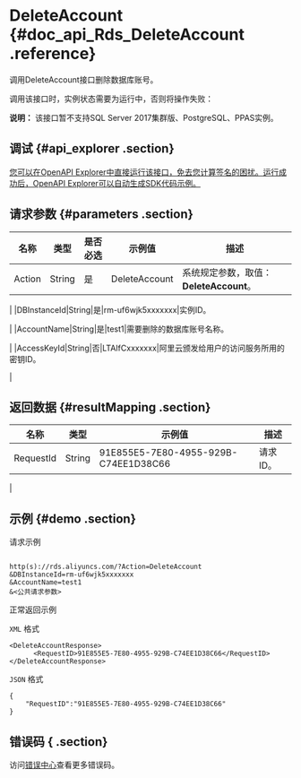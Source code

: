 # DeleteAccount {#doc_api_Rds_DeleteAccount .reference}

调用DeleteAccount接口删除数据库账号。

调用该接口时，实例状态需要为运行中，否则将操作失败：

**说明：** 该接口暂不支持SQL Server 2017集群版、PostgreSQL、PPAS实例。

## 调试 {#api_explorer .section}

[您可以在OpenAPI Explorer中直接运行该接口，免去您计算签名的困扰。运行成功后，OpenAPI Explorer可以自动生成SDK代码示例。](https://api.aliyun.com/#product=Rds&api=DeleteAccount&type=RPC&version=2014-08-15)

## 请求参数 {#parameters .section}

|名称|类型|是否必选|示例值|描述|
|--|--|----|---|--|
|Action|String|是|DeleteAccount|系统规定参数，取值：**DeleteAccount**。

 |
|DBInstanceId|String|是|rm-uf6wjk5xxxxxxx|实例ID。

 |
|AccountName|String|是|test1|需要删除的数据库账号名称。

 |
|AccessKeyId|String|否|LTAIfCxxxxxxx|阿里云颁发给用户的访问服务所用的密钥ID。

 |

## 返回数据 {#resultMapping .section}

|名称|类型|示例值|描述|
|--|--|---|--|
|RequestId|String|91E855E5-7E80-4955-929B-C74EE1D38C66|请求ID。

 |

## 示例 {#demo .section}

请求示例

``` {#request_demo}

http(s)://rds.aliyuncs.com/?Action=DeleteAccount
&DBInstanceId=rm-uf6wjk5xxxxxxx
&AccountName=test1
&<公共请求参数>

```

正常返回示例

`XML` 格式

``` {#xml_return_success_demo}
<DeleteAccountResponse>
	  <RequestID>91E855E5-7E80-4955-929B-C74EE1D38C66</RequestID></DeleteAccountResponse>
```

`JSON` 格式

``` {#json_return_success_demo}
{
	"RequestID":"91E855E5-7E80-4955-929B-C74EE1D38C66"
}
```

## 错误码 { .section}

访问[错误中心](https://error-center.alibabacloud.com/status/product/Rds)查看更多错误码。

